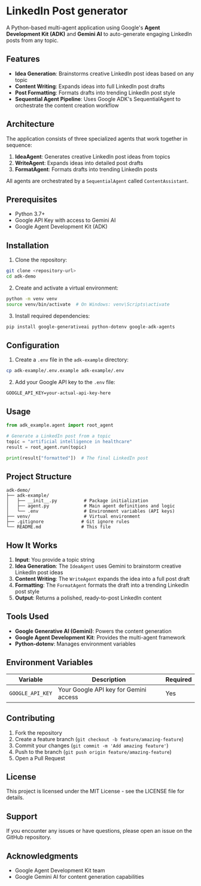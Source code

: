 # LinkedIn Post generator

A Python-based multi-agent application using Google's **Agent Development Kit (ADK)** and **Gemini AI** to auto-generate engaging LinkedIn posts from any topic.

## Features

- **Idea Generation**: Brainstorms creative LinkedIn post ideas based on any topic
- **Content Writing**: Expands ideas into full LinkedIn post drafts
- **Post Formatting**: Formats drafts into trending LinkedIn post style
- **Sequential Agent Pipeline**: Uses Google ADK's SequentialAgent to orchestrate the content creation workflow

## Architecture

The application consists of three specialized agents that work together in sequence:

1. **IdeaAgent**: Generates creative LinkedIn post ideas from topics
2. **WriteAgent**: Expands ideas into detailed post drafts
3. **FormatAgent**: Formats drafts into trending LinkedIn posts

All agents are orchestrated by a `SequentialAgent` called `ContentAssistant`.

## Prerequisites

- Python 3.7+
- Google API Key with access to Gemini AI
- Google Agent Development Kit (ADK)

## Installation

1. Clone the repository:
```bash
git clone <repository-url>
cd adk-demo
```

2. Create and activate a virtual environment:
```bash
python -m venv venv
source venv/bin/activate  # On Windows: venv\Scripts\activate
```

3. Install required dependencies:
```bash
pip install google-generativeai python-dotenv google-adk-agents
```

## Configuration

1. Create a `.env` file in the `adk-example` directory:
```bash
cp adk-example/.env.example adk-example/.env
```

2. Add your Google API key to the `.env` file:
```
GOOGLE_API_KEY=your-actual-api-key-here
```

## Usage

```python
from adk_example.agent import root_agent

# Generate a LinkedIn post from a topic
topic = "artificial intelligence in healthcare"
result = root_agent.run(topic)

print(result["formatted"])  # The final LinkedIn post
```

## Project Structure

```
adk-demo/
├── adk-example/
│   ├── __init__.py          # Package initialization
│   ├── agent.py             # Main agent definitions and logic
│   └── .env                 # Environment variables (API keys)
├── venv/                    # Virtual environment
├── .gitignore              # Git ignore rules
└── README.md               # This file
```

## How It Works

1. **Input**: You provide a topic string
2. **Idea Generation**: The `IdeaAgent` uses Gemini to brainstorm creative LinkedIn post ideas
3. **Content Writing**: The `WriteAgent` expands the idea into a full post draft
4. **Formatting**: The `FormatAgent` formats the draft into a trending LinkedIn post style
5. **Output**: Returns a polished, ready-to-post LinkedIn content

## Tools Used

- **Google Generative AI (Gemini)**: Powers the content generation
- **Google Agent Development Kit**: Provides the multi-agent framework
- **Python-dotenv**: Manages environment variables

## Environment Variables

| Variable | Description | Required |
|----------|-------------|----------|
| `GOOGLE_API_KEY` | Your Google API key for Gemini access | Yes |

## Contributing

1. Fork the repository
2. Create a feature branch (`git checkout -b feature/amazing-feature`)
3. Commit your changes (`git commit -m 'Add amazing feature'`)
4. Push to the branch (`git push origin feature/amazing-feature`)
5. Open a Pull Request

## License

This project is licensed under the MIT License - see the LICENSE file for details.

## Support

If you encounter any issues or have questions, please open an issue on the GitHub repository.

## Acknowledgments

- Google Agent Development Kit team
- Google Gemini AI for content generation capabilities
